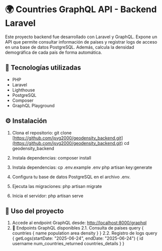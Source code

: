 # 🌍 Countries GraphQL API - Backend Laravel

Este proyecto backend fue desarrollado con Laravel y GraphQL. Expone un API que permite consultar información de países y registrar logs de acceso en una base de datos PostgreSQL. Además, calcula la densidad demográfica de cada país de forma automática.

## 🚀 Tecnologías utilizadas

-   PHP
-   Laravel
-   Lighthouse
-   PostgreSQL
-   Composer
-   GraphQL Playground

## ⚙️ Instalación

1. Clona el repositorio:
   git clone [https://github.com/jsvg2000/geodensity_backend.git](https://github.com/jsvg2000/geodensity_backend.git)
   cd geodensity_backend

2. Instala dependencias:
   composer install

3. Instala dependencias:
   cp .env.example .env
   php artisan key:generate

4. Configura tu base de datos PostgreSQL en el archivo .env.

5. Ejecuta las migraciones:
   php artisan migrate

6. Inicia el servidor:
   php artisan serve

## 🎯 Uso del proyecto

1. Accede al endpoint GraphQL desde: [http://localhost:8000/graphql](http://localhost:8000/graphql)
2. 📡 Endpoints GraphQL disponibles
   2.1. Consulta de países
   query {
   countries {
   name
   population
   area
   density
   }
   }
   2.2. Registro de logs
   query {
   getLogs(startDate: "2025-06-24", endDate: "2025-06-24") {
   id
   username
   num_countries_returned
   countries_details
   }
   }
